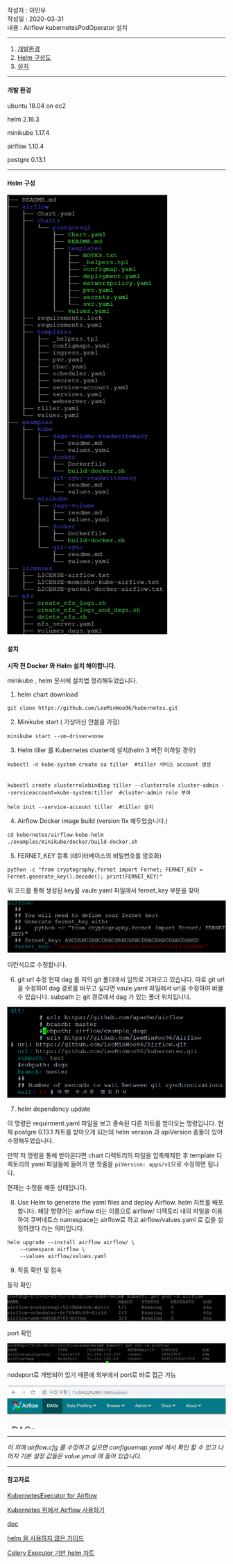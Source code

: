 작성자 : 이민우 <br>
작성일 : 2020-03-31<br>
내용 : Airflow kubernetesPodOperator 설치 <br>

---

1. [개발환경](#개발환경)
2. [Helm 구성도](#Helm-구성)
3. [설치](#설치)
---

#### 개발 환경

ubuntu 18.04 on ec2

helm 2.16.3

minikube 1.17.4

airlfow 1.10.4

postgre 0.13.1

---


#### Helm 구성 
![구성](./img/gusung.PNG)



#### 설치 

**시작 전 Docker 와 Helm 설치 해야합니다.**

minikube , helm 문서에 설치법 정리해두었습니다.

1. helm chart download
```
git clone https://github.com/LeeMinWoo96/kubernetes.git
```

2. Minikube start ( 가상머신 안씀을 가정)

`minikube start --vm-driver=none`

3. Helm tiller 를 Kubernetes cluster에 설치(helm 3 버전 이하일 경우)<br>

```
kubectl -n kube-system create sa tiller  #tiller 서비스 account 생성


kubectl create clusterrolebinding tiller --clusterrole cluster-admin --serviceaccount=kube-system:tiller  #cluster-admin role 부여 

helm init --service-account tiller  #tiller 설치

```

4. Airflow Docker image build (version fix 해두었습니다.)

```
cd kubernetes/airflow-kube-helm
./examples/minikube/docker/build-docker.sh

```

5. FERNET_KEY 등록 (데이터베이스의 비밀번호를 암호화)

```
python -c "from cryptography.fernet import Fernet; FERNET_KEY = Fernet.generate_key().decode(); print(FERNET_KEY)"
```

위 코드를 통해 생성된 key를 vaule.yaml 파일에서 fernet_key 부분을 찾아 

![key](./img/key.PNG)

이런식으로 수정합니다.

6. git url 수정
현재 dag 를 저의 git 폴더에서 임의로 가져오고 있습니다. 따로 git url을 수정하여 dag 경로를 바꾸고 싶다면 vaule.yaml 파일에서 url을 수정하여 바꿀 수 있습니다. subpath 는 git 경로에서 dag 가 있는 폴더 위치입니다.


![url](./img/url.PNG)

7. helm dependency update 

이 명령은 requirment.yaml 파일을 보고 종속된 다른 차트를 받아오는 명령입니다.
현재 postgre 0.13.1 차트를 받아오게 되는데 helm version 과 apiVersion 충돌이 있어 수정해두었습니다.

만약 저 명령을 통해 받아온다면 chart 디렉토리의 파일을 압축해제한 후
template 디렉토리의 yaml 파일들에 들어가 맨 첫줄을 `piVersion: apps/v1`으로 수정하면 됩니다.

현재는 수정을 해둔 상태입니다.

8. Use Helm to generate the yaml files and deploy Airflow.
helm 차트를 배포합니다. 해당 명령어는
airflow 라는 이름으로 airflow/ 디렉토리 내의 파일을 이용하여 
쿠버네트스 namespace는 airflow로 하고 airflow/values.yaml 로 값을 설정하겠다 라는 의미입니다.

```
helm upgrade --install airflow airflow/ \
    --namespace airflow \
    --values airflow/values.yaml
```

9. 작동 확인 및 접속

동작 확인

![run](./img/run.PNG)

port 확인 


![port](./img/port.PNG)

nodeport로 개방되어 있기 때문에 외부에서 port로 바로 접근 가능

![port](./img/web.PNG)


-----

*이 외에 airflow.cfg 를 수정하고 싶으면 configuemap.yaml 에서 확인 할 수 있고
나머지 기본 설정 값들은 value.ymal 에 들어 있습니다.*

---

#### 참고자료

[KubernetesExecutor for Airflow](https://towardsdatascience.com/kubernetesexecutor-for-airflow-e2155e0f909c)

[Kubernetes 위에서 Airflow 사용하기](https://humbledude.github.io/blog/2019/07/12/airflow-on-k8s/)

[doc](https://airflow.apache.org/docs/stable/kubernetes.html)

[helm 을 사용하지 않은 가이드](https://github.com/apache/airflow/tree/master/scripts/ci/kubernetes) 

[Celery Executor 기반 helm 차트](https://github.com/helm/charts/tree/master/stable/airflow)
